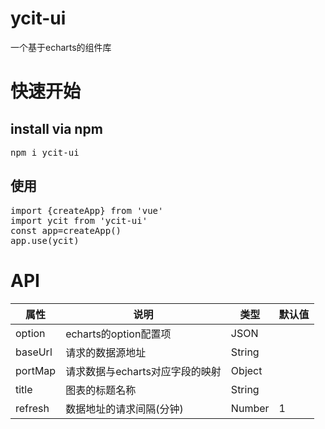 # ycit-ui

一个基于echarts的组件库
# 快速开始
## install via npm

<pre>
npm i ycit-ui
</pre>

## 使用

<pre>
import {createApp} from 'vue'
import ycit from 'ycit-ui'
const app=createApp()
app.use(ycit)
</pre>

# API

| 属性 | 说明 | 类型 | 默认值 |
|-------------|------------------------------|----------------|--------------|
| option      | echarts的option配置项         | JSON           |              |
| baseUrl     | 请求的数据源地址                | String        |               |
| portMap     | 请求数据与echarts对应字段的映射  | Object        |               |
| title       | 图表的标题名称                  | String        |               |
| refresh     | 数据地址的请求间隔(分钟)         | Number        |  1            |




